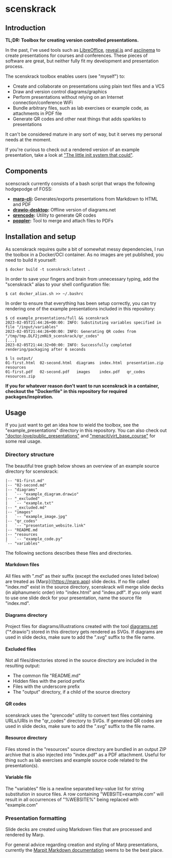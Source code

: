 <!--
SPDX-FileCopyrightText: 2023 Joel Rangsmo <joel@rangsmo.se>
SPDX-License-Identifier: CC0-1.0
-->

# scenskrack

## Introduction
**TL;DR: Toolbox for creating version controlled presentations.**  
  
In the past, I've used tools such as [LibreOffice](https://www.libreoffice.org/discover/impress/),
[reveal.js](https://revealjs.com/) and [asciinema](https://asciinema.org/) to create presentations
for courses and conferences. These pieces of software are great, but neither fully fit my
development and presentation process.  
  
The scenskrack toolbox enables users (see "myself") to:
* Create and collaborate on presentations using plain text files and a VCS
* Draw and version control diagrams/graphics
* Perform presentations without relying on an Internet connection/conference WiFi
* Bundle arbitrary files, such as lab exercises or example code, as attachments in PDF file
* Generate QR codes and other neat things that adds sparkles to presentations
  
It can't be considered mature in any sort of way, but it serves my personal needs at the moment.  
  
If you're curious to check out a rendered version of an example presentation, take a look at
["The little init system that could"](https://talks.radartatska.se/tlistc).


## Components  
scenscrack currently consists of a bash script that wraps the following hodgepodge of FOSS:
* **[marp-cli](https://marp.app):** Generates/exports presentations from Markdown to HTML and PDF  
* **[drawio-desktop](https://github.com/jgraph/drawio-desktop):** Offline version of diagrams.net
* **[qrencode](https://fukuchi.org/works/qrencode/):** Utility to generate QR codes
* **[poppler](https://poppler.freedesktop.org/):** Tool to merge and attach files to PDFs


## Installation and setup
As scenskrack requires quite a bit of somewhat messy dependencies, I run the toolbox in a
Docker/OCI container. As no images are yet published, you need to build it yourself:

```
$ docker build -t scenskrack:latest .
```

In order to save your fingers and brain from unnecessary typing, add the "scenskrack" alias to your
shell configuration file:

```
$ cat docker_alias.sh >> ~/.bashrc
```
  
In order to ensure that everything has been setup correctly, you can try rendering one of the
example presentations included in this repository:

```
$ cd example_presentations/full && scenskrack
2023-02-05T21:44:26+00:00: INFO: Substituting variables specified in file "/input/variables"
2023-02-05T21:44:26+00:00: INFO: Generating QR codes from "/tmp/tmp.DLF2jzmNi9_scenskrack/qr_codes"
[...]
2023-02-05T21:44:32+00:00: INFO: Successfully completed rendering/packaging after 6 seconds

$ ls output/
01-first.html  02-second.html  diagrams  index.html  presentation.zip  resources
01-first.pdf   02-second.pdf   images    index.pdf   qr_codes          resources.zip
```
  
**If you for whatever reason don't want to run scenskrack in a container, checkout the "Dockerfile"
in this repository for required packages/inspiration.**


## Usage
If you just want to get an idea how to wield the toolbox, see the "example\_presentations"
directory in this repository. You can also check out
["doctor-love/public\_presentations"](https://github.com/doctor-love/public_presentations) and
["menacit/virt\_base\_course"](https://github.com/menacit/virt_base_course) for some real usage.  

  
### Directory structure
The beautiful tree graph below shows an overview of an example source directory for scenskrack:

```
|-- "01-first.md"
|-- "02-second.md"
|-- "diagrams"
|   `-- "example_diagram.drawio"
|-- "_excluded"
|   `-- "example.txt"
|-- "_excluded.md"
|-- "images"
|   `-- "example_image.jpg"
|-- "qr_codes"
|   `-- "presentation_website.link"
|-- "README.md
|-- "resources
|   `-- "example_code.py"
`-- "variables"
```

The following sections describes these files and directories.


#### Markdown files
All files with ".md" as their suffix (except the excluded ones listed below) are treated as 
(Marp]((https://marp.app) slide decks. If no file called "index.md" exist in the source directory,
scenskrack will merge slide decks (in alphanumeric order) into "index.html" and "index.pdf". If you
only want to use one slide deck for your presentation, name the source file "index.md".


#### Diagrams directory
Project files for diagrams/illustrations created with the tool [diagrams.net](https://diagrams.net)
("\*.drawio") stored in this directory gets rendered as SVGs. If diagrams are used in slide decks,
make sure to add the ".svg" suffix to the file name.


#### Excluded files
Not all files/directories stored in the source directory are included in the resulting output:
- The common file \"README.md\"
- Hidden files with the period prefix
- Files with the underscore prefix
- The "output" directory, if a child of the source directory


#### QR codes
scenskrack uses the "qrencode" utility to convert text files containing URLs/URIs in the
"qr\_codes" directory to SVGs. If generated QR codes are used in slide decks, make sure to add the
".svg" suffix to the file name.


#### Resource directory
Files stored in the "resources" source directory are bundled in an output ZIP archive that is also
injected into "index.pdf" as a PDF attachment. Useful for thing such as lab exercises and example
source code related to the presentation(s).


#### Variable file
The "variables" file is a newline separated key-value list for string substitution in source files.
A row containing "WEBSITE=example.com" will result in all occurrences of "%WEBSITE%" being replaced
with "example.com"


### Presentation formatting
Slide decks are created using Markdown files that are processed and rendered by Marp.  
  
For general advice regarding creation and styling of Marp presentations, currently the
[Marpit Markdown documentation](https://marpit.marp.app/markdown) seems to be the best place.
